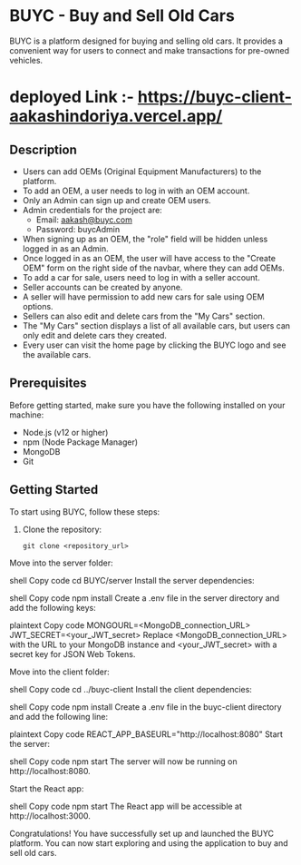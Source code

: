 # BUYC - Buy and Sell Old Cars

BUYC is a platform designed for buying and selling old cars. It provides a convenient way for users to connect and make transactions for pre-owned vehicles.

# deployed Link :-  https://buyc-client-aakashindoriya.vercel.app/

## Description

- Users can add OEMs (Original Equipment Manufacturers) to the platform.
- To add an OEM, a user needs to log in with an OEM account.
- Only an Admin can sign up and create OEM users.
- Admin credentials for the project are:
  - Email: aakash@buyc.com
  - Password: buycAdmin
- When signing up as an OEM, the "role" field will be hidden unless logged in as an Admin.
- Once logged in as an OEM, the user will have access to the "Create OEM" form on the right side of the navbar, where they can add OEMs.
- To add a car for sale, users need to log in with a seller account.
- Seller accounts can be created by anyone.
- A seller will have permission to add new cars for sale using OEM options.
- Sellers can also edit and delete cars from the "My Cars" section.
- The "My Cars" section displays a list of all available cars, but users can only edit and delete cars they created.
- Every user can visit the home page by clicking the BUYC logo and see the available cars.

## Prerequisites

Before getting started, make sure you have the following installed on your machine:

- Node.js (v12 or higher)
- npm (Node Package Manager)
- MongoDB
- Git

## Getting Started

To start using BUYC, follow these steps:

1. Clone the repository:

   ```shell
   git clone <repository_url>
Move into the server folder:

shell
Copy code
cd BUYC/server
Install the server dependencies:

shell
Copy code
npm install
Create a .env file in the server directory and add the following keys:

plaintext
Copy code
MONGOURL=<MongoDB_connection_URL>
JWT_SECRET=<your_JWT_secret>
Replace <MongoDB_connection_URL> with the URL to your MongoDB instance and <your_JWT_secret> with a secret key for JSON Web Tokens.

Move into the client folder:

shell
Copy code
cd ../buyc-client
Install the client dependencies:

shell
Copy code
npm install
Create a .env file in the buyc-client directory and add the following line:

plaintext
Copy code
REACT_APP_BASEURL="http://localhost:8080"
Start the server:

shell
Copy code
npm start
The server will now be running on http://localhost:8080.

Start the React app:

shell
Copy code
npm start
The React app will be accessible at http://localhost:3000.

Congratulations! You have successfully set up and launched the BUYC platform. You can now start exploring and using the application to buy and sell old cars.

